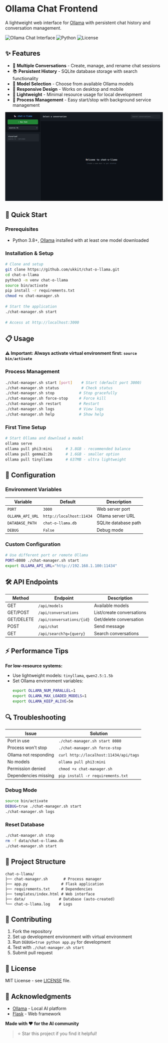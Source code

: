 # Ollama Chat Frontend

A lightweight web interface for [Ollama](https://ollama.ai/) with persistent chat history and conversation management.

![Ollama Chat Interface](https://img.shields.io/badge/Interface-Web%20Based-blue) ![Python](https://img.shields.io/badge/Python-3.8%2B-green) ![License](https://img.shields.io/badge/License-MIT-yellow)

## ✨ Features

- 💬 **Multiple Conversations** - Create, manage, and rename chat sessions
- 📚 **Persistent History** - SQLite database storage with search functionality
- 🤖 **Model Selection** - Choose from available Ollama models
- 📱 **Responsive Design** - Works on desktop and mobile
- 🚀 **Lightweight** - Minimal resource usage for local development
- 🎯 **Process Management** - Easy start/stop with background service management


![Chat-O-Llama screenshot](screenshot.png)

## 🚀 Quick Start

### Prerequisites
- Python 3.8+, [Ollama](https://ollama.ai/) installed with at least one model downloaded

### Installation & Setup

```bash
# Clone and setup
git clone https://github.com/ukkit/chat-o-llama.git
cd chat-o-llama
python3 -m venv chat-o-llama
source bin/activate
pip install -r requirements.txt
chmod +x chat-manager.sh

# Start the application
./chat-manager.sh start

# Access at http://localhost:3000
```

## 📋 Usage

**⚠️ Important: Always activate virtual environment first: `source bin/activate`**

### Process Management

```bash
./chat-manager.sh start [port]    # Start (default port 3000)
./chat-manager.sh status          # Check status
./chat-manager.sh stop           # Stop gracefully
./chat-manager.sh force-stop     # Force kill
./chat-manager.sh restart        # Restart
./chat-manager.sh logs           # View logs
./chat-manager.sh help           # Show help
```

### First Time Setup

```bash
# Start Ollama and download a model
ollama serve
ollama pull phi3:mini      # 3.8GB - recommended balance
ollama pull gemma2:2b      # 1.6GB - smaller option
ollama pull tinyllama      # 637MB - ultra lightweight
```

## 🔧 Configuration

### Environment Variables

| Variable | Default | Description |
|----------|---------|-------------|
| `PORT` | `3000` | Web server port |
| `OLLAMA_API_URL` | `http://localhost:11434` | Ollama server URL |
| `DATABASE_PATH` | `chat-o-llama.db` | SQLite database path |
| `DEBUG` | `False` | Debug mode |

### Custom Configuration

```bash
# Use different port or remote Ollama
PORT=8080 ./chat-manager.sh start
export OLLAMA_API_URL="http://192.168.1.100:11434"
```

## 🛠️ API Endpoints

| Method | Endpoint | Description |
|--------|----------|-------------|
| GET | `/api/models` | Available models |
| GET/POST | `/api/conversations` | List/create conversations |
| GET/DELETE | `/api/conversations/{id}` | Get/delete conversation |
| POST | `/api/chat` | Send message |
| GET | `/api/search?q={query}` | Search conversations |

## ⚡ Performance Tips

**For low-resource systems:**
- Use lightweight models: `tinyllama`, `qwen2.5:1.5b`
- Set Ollama environment variables:
  ```bash
  export OLLAMA_NUM_PARALLEL=1
  export OLLAMA_MAX_LOADED_MODELS=1
  export OLLAMA_KEEP_ALIVE=5m
  ```

## 🔍 Troubleshooting

| Issue | Solution |
|-------|----------|
| Port in use | `./chat-manager.sh start 8080` |
| Process won't stop | `./chat-manager.sh force-stop` |
| Ollama not responding | `curl http://localhost:11434/api/tags` |
| No models | `ollama pull phi3:mini` |
| Permission denied | `chmod +x chat-manager.sh` |
| Dependencies missing | `pip install -r requirements.txt` |

### Debug Mode

```bash
source bin/activate
DEBUG=true ./chat-manager.sh start
./chat-manager.sh logs
```

### Reset Database

```bash
./chat-manager.sh stop
rm -f data/chat-o-llama.db
./chat-manager.sh start
```

## 📁 Project Structure

```
chat-o-llama/
├── chat-manager.sh       # Process manager
├── app.py               # Flask application
├── requirements.txt     # Dependencies
├── templates/index.html # Web interface
├── data/               # Database (auto-created)
└── chat-o-llama.log    # Logs
```

## 🤝 Contributing

1. Fork the repository
2. Set up development environment with virtual environment
3. Run `DEBUG=true python app.py` for development
4. Test with `./chat-manager.sh start`
5. Submit pull request

## 📄 License

MIT License - see [LICENSE](LICENSE) file.

## 🙏 Acknowledgments

- [Ollama](https://ollama.ai/) - Local AI platform
- [Flask](https://flask.palletsprojects.com/) - Web framework

**Made with ❤️ for the AI community**

> ⭐ Star this project if you find it helpful!